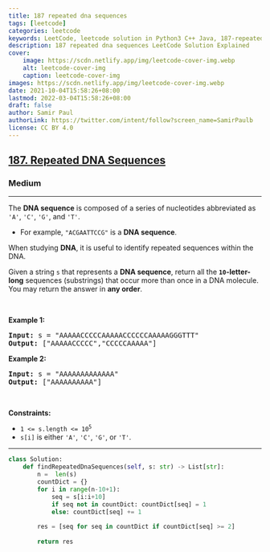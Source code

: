 ```yaml
---
title: 187 repeated dna sequences
tags: [leetcode]
categories: leetcode
keywords: LeetCode, leetcode solution in Python3 C++ Java, 187-repeated-dna-sequences solution
description: 187 repeated dna sequences LeetCode Solution Explained
cover:
    image: https://scdn.netlify.app/img/leetcode-cover-img.webp
    alt: leetcode-cover-img
    caption: leetcode-cover-img
images: https://scdn.netlify.app/img/leetcode-cover-img.webp
date: 2021-10-04T15:58:26+08:00
lastmod: 2022-03-04T15:58:26+08:00
draft: false
author: Samir Paul
authorLink: https://twitter.com/intent/follow?screen_name=SamirPaulb
license: CC BY 4.0
---
```



<h2><a href="https://leetcode.com/problems/repeated-dna-sequences/">187. Repeated DNA Sequences</a></h2><h3>Medium</h3><hr><div><p>The <strong>DNA sequence</strong> is composed of a series of nucleotides abbreviated as <code>'A'</code>, <code>'C'</code>, <code>'G'</code>, and <code>'T'</code>.</p>

<ul>
	<li>For example, <code>"ACGAATTCCG"</code> is a <strong>DNA sequence</strong>.</li>
</ul>

<p>When studying <strong>DNA</strong>, it is useful to identify repeated sequences within the DNA.</p>

<p>Given a string <code>s</code> that represents a <strong>DNA sequence</strong>, return all the <strong><code>10</code>-letter-long</strong> sequences (substrings) that occur more than once in a DNA molecule. You may return the answer in <strong>any order</strong>.</p>

<p>&nbsp;</p>
<p><strong>Example 1:</strong></p>
<pre><strong>Input:</strong> s = "AAAAACCCCCAAAAACCCCCCAAAAAGGGTTT"
<strong>Output:</strong> ["AAAAACCCCC","CCCCCAAAAA"]
</pre><p><strong>Example 2:</strong></p>
<pre><strong>Input:</strong> s = "AAAAAAAAAAAAA"
<strong>Output:</strong> ["AAAAAAAAAA"]
</pre>
<p>&nbsp;</p>
<p><strong>Constraints:</strong></p>

<ul>
	<li><code>1 &lt;= s.length &lt;= 10<sup>5</sup></code></li>
	<li><code>s[i]</code> is either <code>'A'</code>, <code>'C'</code>, <code>'G'</code>, or <code>'T'</code>.</li>
</ul>
</div>

---




```python
class Solution:
    def findRepeatedDnaSequences(self, s: str) -> List[str]:
        n =  len(s)
        countDict = {}
        for i in range(n-10+1):
            seq = s[i:i+10]
            if seq not in countDict: countDict[seq] = 1
            else: countDict[seq] += 1
        
        res = [seq for seq in countDict if countDict[seq] >= 2]
        
        return res
```
